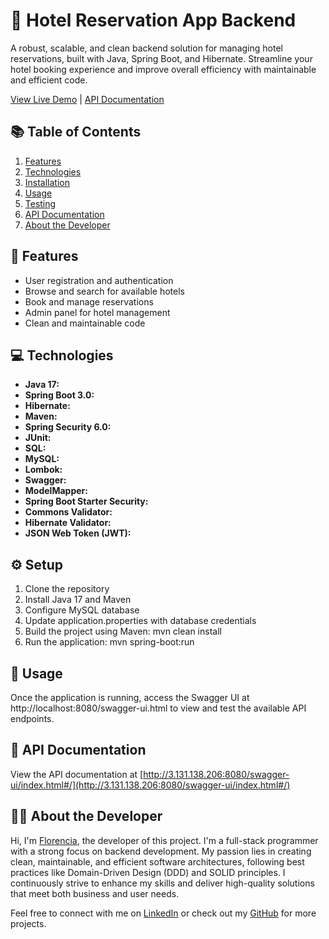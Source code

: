 # 🏨 Hotel Reservation App Backend 

A robust, scalable, and clean backend solution for managing hotel reservations, built with Java, Spring Boot, and Hibernate. Streamline your hotel booking experience and improve overall efficiency with maintainable and efficient code.

[View Live Demo](http://digital-booking-6.s3-website.us-east-2.amazonaws.com/) |
[API Documentation](http://3.131.138.206:8080/swagger-ui/index.html#/)

## 📚 Table of Contents

1. [Features](#features)
2. [Technologies](#technologies)
3. [Installation](#installation)
4. [Usage](#usage)
5. [Testing](#testing)
6. [API Documentation](#api-documentation)
7. [About the Developer](#about-the-developer)

## 🌟 Features

- User registration and authentication
- Browse and search for available hotels
- Book and manage reservations
- Admin panel for hotel management
- Clean and maintainable code

## 💻 Technologies

- **Java 17:**
- **Spring Boot 3.0:**
- **Hibernate:**
- **Maven:**
- **Spring Security 6.0:**
- **JUnit:**
- **SQL:**
- **MySQL:**
- **Lombok:**
- **Swagger:**
- **ModelMapper:**
- **Spring Boot Starter Security:**
- **Commons Validator:**
- **Hibernate Validator:**
- **JSON Web Token (JWT):**

## ⚙️ Setup
1. Clone the repository
2. Install Java 17 and Maven
3. Configure MySQL database
4. Update application.properties with database credentials
5. Build the project using Maven: mvn clean install
6. Run the application: mvn spring-boot:run

## 🚀 Usage
Once the application is running, access the Swagger UI at http://localhost:8080/swagger-ui.html to view and test the available API endpoints.

## 📃 API Documentation

View the API documentation at [http://3.131.138.206:8080/swagger-ui/index.html#/](http://3.131.138.206:8080/swagger-ui/index.html#/)

## 👩‍💻 About the Developer

Hi, I'm [Florencia](https://www.linkedin.com/in/florencialecha/), the developer of this project. I'm a full-stack programmer with a strong focus on backend development. My passion lies in creating clean, maintainable, and efficient software architectures, following best practices like Domain-Driven Design (DDD) and SOLID principles. I continuously strive to enhance my skills and deliver high-quality solutions that meet both business and user needs.

Feel free to connect with me on [LinkedIn](https://www.linkedin.com/in/florencialecha/) or check out my [GitHub](https://github.com/florencialecha) for more projects.
